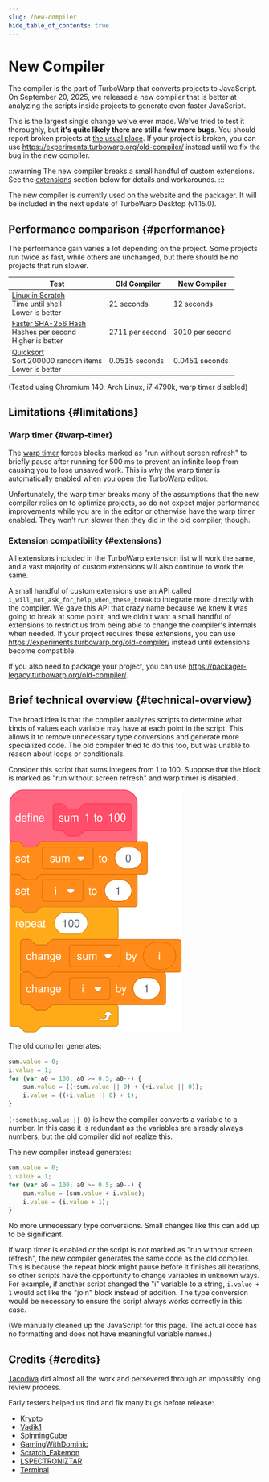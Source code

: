 ```yaml
---
slug: /new-compiler
hide_table_of_contents: true
---
```


# New Compiler

The compiler is the part of TurboWarp that converts projects to JavaScript. On September 20, 2025, we released a new compiler that is better at analyzing the scripts inside projects to generate even faster JavaScript.

This is the largest single change we've ever made. We've tried to test it thoroughly, but **it's quite likely there are still a few more bugs**. You should report broken projects at [the usual place](https://scratch.mit.edu/users/GarboMuffin/#comments). If your project is broken, you can use https://experiments.turbowarp.org/old-compiler/ instead until we fix the bug in the new compiler.

:::warning
The new compiler breaks a small handful of custom extensions. See the [extensions](#extensions) section below for details and workarounds.
:::

The new compiler is currently used on the website and the packager. It will be included in the next update of TurboWarp Desktop (v1.15.0).

## Performance comparison {#performance}

The performance gain varies a lot depending on the project. Some projects run twice as fast, while others are unchanged, but there should be no projects that run slower.

<table style={{textAlign: "center"}}>
    <thead>
        <tr>
            <th>Test</th>
            <th>Old Compiler</th>
            <th>New Compiler</th>
        </tr>
    </thead>
    <tbody>
        <tr>
            <td>
                <div><a href="https://turbowarp.org/1201938491">Linux in Scratch</a></div>
                <div>Time until shell</div>
                <div>Lower is better</div>
            </td>
            <td>21 seconds</td>
            <td>12 seconds</td>
        </tr>
        <tr>
            <td>
                <div><a href="https://turbowarp.org/611788242">Faster SHA-256 Hash</a></div>
                <div>Hashes per second</div>
                <div>Higher is better</div>
            </td>
            <td>2711 per second</td>
            <td>3010 per second</td>
        </tr>
        <tr>
            <td>
                <div><a href="https://turbowarp.org/310372816">Quicksort</a></div>
                <div>Sort 200000 random items</div>
                <div>Lower is better</div>
            </td>
            <td>0.0515 seconds</td>
            <td>0.0451 seconds</td>
        </tr>
    </tbody>
</table>

(Tested using Chromium 140, Arch Linux, i7 4790k, warp timer disabled)

## Limitations {#limitations}

### Warp timer {#warp-timer}

The [warp timer](warp-timer) forces blocks marked as "run without screen refresh" to briefly pause after running for 500 ms to prevent an infinite loop from causing you to lose unsaved work. This is why the warp timer is automatically enabled when you open the TurboWarp editor.

Unfortunately, the warp timer breaks many of the assumptions that the new compiler relies on to optimize projects, so do not expect major performance improvements while you are in the editor or otherwise have the warp timer enabled. They won't run slower than they did in the old compiler, though.

### Extension compatibility {#extensions}

All extensions included in the TurboWarp extension list will work the same, and a vast majority of custom extensions will also continue to work the same.

A small handful of custom extensions use an API called `i_will_not_ask_for_help_when_these_break` to integrate more directly with the compiler. We gave this API that crazy name because we knew it was going to break at some point, and we didn't want a small handful of extensions to restrict us from being able to change the compiler's internals when needed. If your project requires these extensions, you can use https://experiments.turbowarp.org/old-compiler/ instead until extensions become compatible.

If you also need to package your project, you can use https://packager-legacy.turbowarp.org/old-compiler/.

## Brief technical overview {#technical-overview}

The broad idea is that the compiler analyzes scripts to determine what kinds of values each variable may have at each point in the script. This allows it to remove unnecessary type conversions and generate more specialized code. The old compiler tried to do this too, but was unable to reason about loops or conditionals.

Consider this script that sums integers from 1 to 100. Suppose that the block is marked as "run without screen refresh" and warp timer is disabled.

![Script that sums 1 to 100](./assets/sum-1-to-100.svg)

The old compiler generates:

```js
sum.value = 0;
i.value = 1;
for (var a0 = 100; a0 >= 0.5; a0--) {
    sum.value = ((+sum.value || 0) + (+i.value || 0));
    i.value = ((+i.value || 0) + 1);
}
```

`(+something.value || 0)` is how the compiler converts a variable to a number. In this case it is redundant as the variables are already always numbers, but the old compiler did not realize this.

The new compiler instead generates:

```js
sum.value = 0;
i.value = 1;
for (var a0 = 100; a0 >= 0.5; a0--) {
    sum.value = (sum.value + i.value);
    i.value = (i.value + 1);
}
```

No more unnecessary type conversions. Small changes like this can add up to be significant.

If warp timer is enabled or the script is not marked as "run without screen refresh", the new compiler generates the same code as the old compiler. This is because the repeat block might pause before it finishes all iterations, so other scripts have the opportunity to change variables in unknown ways. For example, if another script changed the "i" variable to a string, `i.value + 1` would act like the "join" block instead of addition. The type conversion would be necessary to ensure the script always works correctly in this case.

(We manually cleaned up the JavaScript for this page. The actual code has no formatting and does not have meaningful variable names.)

## Credits {#credits}

[Tacodiva](https://scratch.mit.edu/users/Tacodiva7729/) did almost all the work and persevered through an impossibly long review process.

Early testers helped us find and fix many bugs before release:

 * [Krypto](https://scratch.mit.edu/users/KryptoScratcher/)
 * [Vadik1](https://scratch.mit.edu/users/Vadik1/)
 * [SpinningCube](https://scratch.mit.edu/users/SpinningCube/)
 * [GamingWithDominic](https://scratch.mit.edu/users/GamingWithDominic/)
 * [Scratch_Fakemon](https://scratch.mit.edu/users/Scratch_Fakemon/)
 * [LSPECTRONIZTAR](https://scratch.mit.edu/users/LSPECTRONIZTAR/)
 * [Terminal](https://scratch.mit.edu/users/windowscj/)
